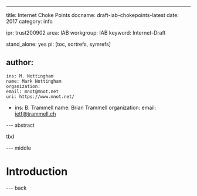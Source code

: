 ---
title: Internet Choke Points
docname: draft-iab-chokepoints-latest
date: 2017
category: info

ipr: trust200902
area: IAB
workgroup: IAB
keyword: Internet-Draft

stand_alone: yes
pi: [toc, sortrefs, symrefs]

author:
 -
    ins: M. Nottingham
    name: Mark Nottingham
    organization:
    email: mnot@mnot.net
    uri: https://www.mnot.net/
 -
    ins: B. Trammell
    name: Brian Trammell
    organization:
    email: ietf@trammell.ch


--- abstract

tbd

--- middle

# Introduction

--- back
